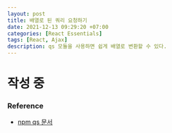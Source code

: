 ```yaml
---
layout: post
title: 배열로 된 쿼리 요청하기
date: 2021-12-13 09:29:20 +07:00
categories: [React Essentials]
tags: [React, Ajax]
description: qs 모듈을 사용하면 쉽게 배열로 변환할 수 있다.
---
```


# 작성 중

### Reference

- <a href="https://www.npmjs.com/package/qs" target="_blank" rel="noopener">npm qs 문서</a>
